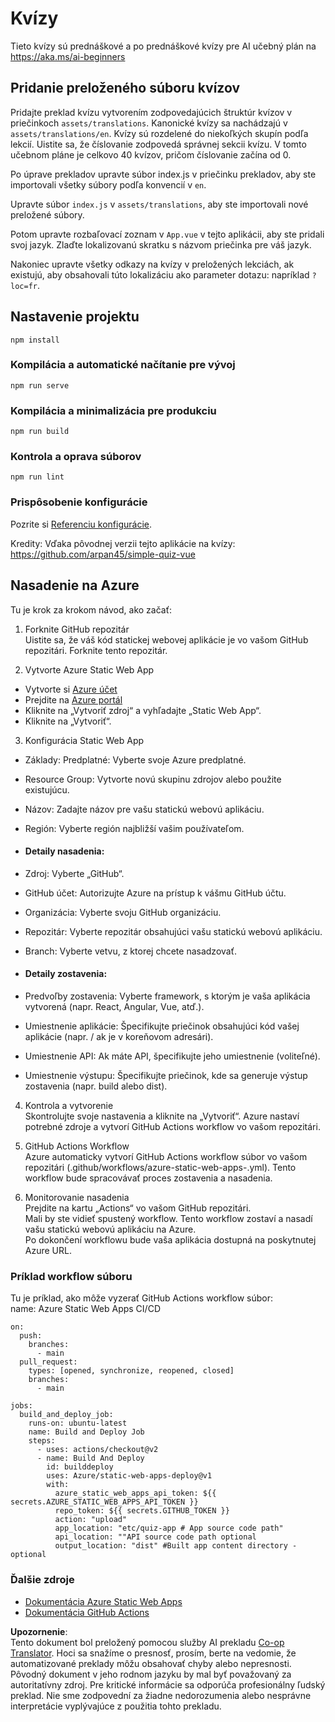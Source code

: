 <!--
CO_OP_TRANSLATOR_METADATA:
{
  "original_hash": "d699cf8509f74baa5b0b838de5cf0662",
  "translation_date": "2025-08-26T00:53:30+00:00",
  "source_file": "etc/quiz-app/README.md",
  "language_code": "sk"
}
-->
# Kvízy

Tieto kvízy sú prednáškové a po prednáškové kvízy pre AI učebný plán na https://aka.ms/ai-beginners

## Pridanie preloženého súboru kvízov

Pridajte preklad kvízu vytvorením zodpovedajúcich štruktúr kvízov v priečinkoch `assets/translations`. Kanonické kvízy sa nachádzajú v `assets/translations/en`. Kvízy sú rozdelené do niekoľkých skupín podľa lekcií. Uistite sa, že číslovanie zodpovedá správnej sekcii kvízu. V tomto učebnom pláne je celkovo 40 kvízov, pričom číslovanie začína od 0.

Po úprave prekladov upravte súbor index.js v priečinku prekladov, aby ste importovali všetky súbory podľa konvencií v `en`.

Upravte súbor `index.js` v `assets/translations`, aby ste importovali nové preložené súbory.

Potom upravte rozbaľovací zoznam v `App.vue` v tejto aplikácii, aby ste pridali svoj jazyk. Zlaďte lokalizovanú skratku s názvom priečinka pre váš jazyk.

Nakoniec upravte všetky odkazy na kvízy v preložených lekciách, ak existujú, aby obsahovali túto lokalizáciu ako parameter dotazu: napríklad `?loc=fr`.

## Nastavenie projektu

```
npm install
```

### Kompilácia a automatické načítanie pre vývoj

```
npm run serve
```

### Kompilácia a minimalizácia pre produkciu

```
npm run build
```

### Kontrola a oprava súborov

```
npm run lint
```

### Prispôsobenie konfigurácie

Pozrite si [Referenciu konfigurácie](https://cli.vuejs.org/config/).

Kredity: Vďaka pôvodnej verzii tejto aplikácie na kvízy: https://github.com/arpan45/simple-quiz-vue

## Nasadenie na Azure

Tu je krok za krokom návod, ako začať:

1. Forknite GitHub repozitár  
Uistite sa, že váš kód statickej webovej aplikácie je vo vašom GitHub repozitári. Forknite tento repozitár.

2. Vytvorte Azure Static Web App  
- Vytvorte si [Azure účet](http://azure.microsoft.com)  
- Prejdite na [Azure portál](https://portal.azure.com)  
- Kliknite na „Vytvoriť zdroj“ a vyhľadajte „Static Web App“.  
- Kliknite na „Vytvoriť“.  

3. Konfigurácia Static Web App  
- Základy: Predplatné: Vyberte svoje Azure predplatné.  
- Resource Group: Vytvorte novú skupinu zdrojov alebo použite existujúcu.  
- Názov: Zadajte názov pre vašu statickú webovú aplikáciu.  
- Región: Vyberte región najbližší vašim používateľom.  

- #### Detaily nasadenia:  
- Zdroj: Vyberte „GitHub“.  
- GitHub účet: Autorizujte Azure na prístup k vášmu GitHub účtu.  
- Organizácia: Vyberte svoju GitHub organizáciu.  
- Repozitár: Vyberte repozitár obsahujúci vašu statickú webovú aplikáciu.  
- Branch: Vyberte vetvu, z ktorej chcete nasadzovať.  

- #### Detaily zostavenia:  
- Predvoľby zostavenia: Vyberte framework, s ktorým je vaša aplikácia vytvorená (napr. React, Angular, Vue, atď.).  
- Umiestnenie aplikácie: Špecifikujte priečinok obsahujúci kód vašej aplikácie (napr. / ak je v koreňovom adresári).  
- Umiestnenie API: Ak máte API, špecifikujte jeho umiestnenie (voliteľné).  
- Umiestnenie výstupu: Špecifikujte priečinok, kde sa generuje výstup zostavenia (napr. build alebo dist).  

4. Kontrola a vytvorenie  
Skontrolujte svoje nastavenia a kliknite na „Vytvoriť“. Azure nastaví potrebné zdroje a vytvorí GitHub Actions workflow vo vašom repozitári.

5. GitHub Actions Workflow  
Azure automaticky vytvorí GitHub Actions workflow súbor vo vašom repozitári (.github/workflows/azure-static-web-apps-<name>.yml). Tento workflow bude spracovávať proces zostavenia a nasadenia.

6. Monitorovanie nasadenia  
Prejdite na kartu „Actions“ vo vašom GitHub repozitári.  
Mali by ste vidieť spustený workflow. Tento workflow zostaví a nasadí vašu statickú webovú aplikáciu na Azure.  
Po dokončení workflowu bude vaša aplikácia dostupná na poskytnutej Azure URL.

### Príklad workflow súboru

Tu je príklad, ako môže vyzerať GitHub Actions workflow súbor:  
name: Azure Static Web Apps CI/CD  
```
on:
  push:
    branches:
      - main
  pull_request:
    types: [opened, synchronize, reopened, closed]
    branches:
      - main

jobs:
  build_and_deploy_job:
    runs-on: ubuntu-latest
    name: Build and Deploy Job
    steps:
      - uses: actions/checkout@v2
      - name: Build And Deploy
        id: builddeploy
        uses: Azure/static-web-apps-deploy@v1
        with:
          azure_static_web_apps_api_token: ${{ secrets.AZURE_STATIC_WEB_APPS_API_TOKEN }}
          repo_token: ${{ secrets.GITHUB_TOKEN }}
          action: "upload"
          app_location: "etc/quiz-app # App source code path"
          api_location: ""API source code path optional
          output_location: "dist" #Built app content directory - optional
```

### Ďalšie zdroje
- [Dokumentácia Azure Static Web Apps](https://learn.microsoft.com/azure/static-web-apps/getting-started)  
- [Dokumentácia GitHub Actions](https://docs.github.com/actions/use-cases-and-examples/deploying/deploying-to-azure-static-web-app)  

**Upozornenie**:  
Tento dokument bol preložený pomocou služby AI prekladu [Co-op Translator](https://github.com/Azure/co-op-translator). Hoci sa snažíme o presnosť, prosím, berte na vedomie, že automatizované preklady môžu obsahovať chyby alebo nepresnosti. Pôvodný dokument v jeho rodnom jazyku by mal byť považovaný za autoritatívny zdroj. Pre kritické informácie sa odporúča profesionálny ľudský preklad. Nie sme zodpovední za žiadne nedorozumenia alebo nesprávne interpretácie vyplývajúce z použitia tohto prekladu.